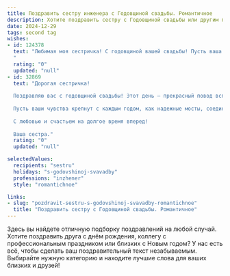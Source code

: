```yaml
---
title: Поздравить сестру инженера с Годовщиной свадьбы. Романтичное
description: Хотите поздравить сестру с Годовщиной свадьбы или другим праздником? Наш ИИ создаст незабываемое поздравление, а вы обязательно выделитесь среди других.  
date: 2024-12-29
tags: second tag
wishes:
- id: 124378
  text: "Любимая моя сестричка! С годовщиной вашей свадьбы! Пусть ваша любовь, крепкая и надежная, как инженерные конструкции,  с каждым годом становится только прекраснее и ярче. Желаю вам бесконечного счастья, нежности и взаимного понимания. Пусть ваш дом всегда будет полон любви, тепла и света!
  "
  rating: "0"
  updated: "null"
- id: 32869
  text: "Дорогая сестричка!
  
  Поздравляю вас с годовщиной свадьбы! Этот день — прекрасный повод вспомнить все светлые мгновения, которые вы разделили вдвоем. Ваша любовь — как надежный инженерный проект: тщательно спроектированная, мудро построенная и каждый день укрепляемая.
  
  Пусть ваши чувства крепнут с каждым годом, как надежные мосты, соединяющие сердца. Желаю вам гармонии в жизни, вдохновения в работе и нежности в отношениях. Пусть каждый день будет полон радости и новых открытий, а рядом всегда будет поддержка и понимание.
  
  С любовью и счастьем на долгое время вперед!
  
  Ваша сестра."
  rating: "0"
  updated: "null"

selectedValues:
  recipients: "sestru"
  holidays: "s-godovshinoj-svavadby"
  professions: "inzhener"
  style: "romantichnoe"

links:
- slug: "pozdravit-sestru-s-godovshinoj-svavadby-romantichnoe"
  title: "Поздравить сестру с Годовщиной свадьбы. Романтичное"
---
```


Здесь вы найдете отличную подборку поздравлений на любой случай.
Хотите поздравить друга с днём рождения, коллегу с профессиональным праздником или близких с Новым годом? У нас есть всё, чтобы сделать ваш поздравительный текст незабываемым. Выбирайте нужную категорию и находите лучшие слова для ваших близких и друзей!
